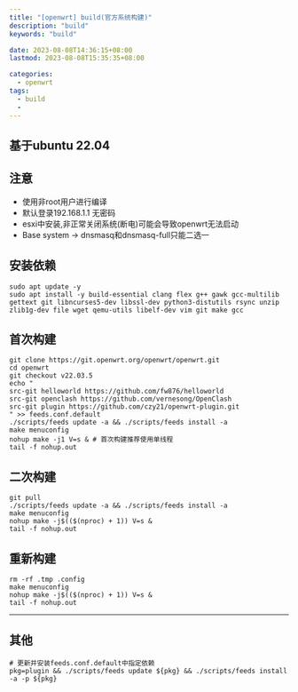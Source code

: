 ```yaml
---
title: "[openwrt] build(官方系统构建)"
description: "build"
keywords: "build"

date: 2023-08-08T14:36:15+08:00
lastmod: 2023-08-08T15:35:35+08:00

categories:
  - openwrt
tags:
  - build
  -
---
```

## 基于ubuntu 22.04
## 注意
- 使用非root用户进行编译
- 默认登录192.168.1.1 无密码
- esxi中安装,非正常关闭系统(断电)可能会导致openwrt无法启动
- Base system -> dnsmasq和dnsmasq-full只能二选一
## 安装依赖
```shell
sudo apt update -y
sudo apt install -y build-essential clang flex g++ gawk gcc-multilib gettext git libncurses5-dev libssl-dev python3-distutils rsync unzip zlib1g-dev file wget qemu-utils libelf-dev vim git make gcc
```
## 首次构建
```shell
git clone https://git.openwrt.org/openwrt/openwrt.git
cd openwrt
git checkout v22.03.5
echo "
src-git helloworld https://github.com/fw876/helloworld
src-git openclash https://github.com/vernesong/OpenClash
src-git plugin https://github.com/czy21/openwrt-plugin.git
" >> feeds.conf.default
./scripts/feeds update -a && ./scripts/feeds install -a
make menuconfig
nohup make -j1 V=s & # 首次构建推荐使用单线程
tail -f nohup.out
```
## 二次构建
```shell
git pull
./scripts/feeds update -a && ./scripts/feeds install -a
make menuconfig
nohup make -j$(($(nproc) + 1)) V=s &
tail -f nohup.out
```
## 重新构建
```shell
rm -rf .tmp .config
make menuconfig
nohup make -j$(($(nproc) + 1)) V=s &
tail -f nohup.out
```
----
## 其他
```shell
# 更新并安装feeds.conf.default中指定依赖
pkg=plugin && ./scripts/feeds update ${pkg} && ./scripts/feeds install -a -p ${pkg}
```
